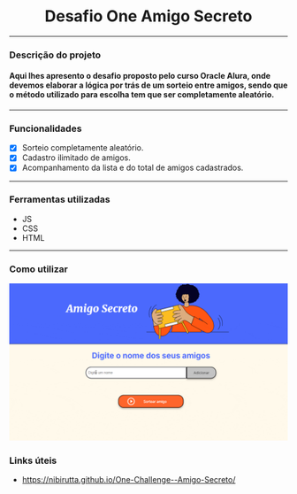 <h1 align="center"> Desafio One Amigo Secreto </h1>

***

### Descrição do projeto  

#### Aqui lhes apresento o desafio proposto pelo curso Oracle Alura, onde devemos elaborar a lógica por trás de um sorteio entre amigos, sendo que o método utilizado para escolha tem que ser completamente aleatório.

***

### Funcionalidades

- [x] Sorteio completamente aleatório.  
- [x] Cadastro ilimitado de amigos.  
- [x] Acompanhamento da lista e do total de amigos cadastrados.

***

### Ferramentas utilizadas

* JS
* CSS
* HTML

***

### Como utilizar

![](assets\Video_250128103649.gif)

### Links úteis

* https://nibirutta.github.io/One-Challenge--Amigo-Secreto/